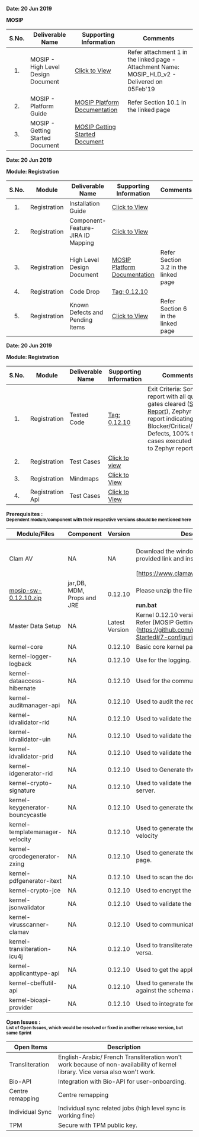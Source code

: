 **Date: 20 Jun 2019** 

**MOSIP**

|**S.No.**| **Deliverable Name**| **Supporting Information**|**Comments**|
|:------:|-----|---|---|
|1.|MOSIP - High Level Design Document|[Click to View](Deliverables---Attachments)|Refer attachment 1 in the linked page - Attachment Name: MOSIP_HLD_v2 - Delivered on 05Feb'19|
|2.|MOSIP - Platform Guide|[MOSIP Platform Documentation](Platform-Documentation)|Refer Section 10.1 in the linked page|
|3.|MOSIP - Getting Started Document|[MOSIP Getting Started Document](https://github.com/mosip/mosip/wiki/Getting-Started)|


**Date: 20 Jun 2019**

**Module: Registration**

|**S.No.**|**Module**|**Deliverable Name**| **Supporting Information**|**Comments**|
|:------:|-----|---|---|---|
|1.|Registration|Installation Guide| [Click to View](https://github.com/mosip/mosip/wiki/Registration-Client-Setup)
|2.|Registration|Component-Feature-JIRA ID Mapping|[Click to View](https://github.com/mosip/mosip/wiki/Component-Feature-ID-JIRA-ID-Mapping#9-registration-)|
|3.|Registration|High Level Design Document|[MOSIP Platform Documentation](https://github.com/mosip/mosip/wiki/Platform-Documentation#32-registration-services-)|Refer Section 3.2 in the linked page|
|4.|Registration|Code Drop|[Tag: 0.12.10](/mosip/mosip/releases/tag/0.12.10)||
|5.|Registration|Known Defects and Pending Items|[Click to View](Deliverables---Attachments)|Refer Section 6 in the linked page|

**Date: 20 Jun 2019**

**Module: Registration**

|**S.No.**|**Module**|**Deliverable Name**| **Supporting Information**|**Comments**|
|:------:|-----|---|---|---|
|1.|Registration|Tested Code|[Tag: 0.12.10](/mosip/mosip/releases/tag/0.12.10)|Exit Criteria: Sonar report with all quality gates cleared ([Sonar Report](//104.215.158.154:9000/dashboard?id=io.mosip.preregistration%3Apre-registration-parent)), Zephyr report indicating: No Blocker/Critical/Major Defects, 100% test cases executed (link to Zephyr report)|
|2.|Registration|Test Cases|[Click to view](//mosipid.atlassian.net/projects/MOS?version.id=10016&cycle.id=3ecb8208-a6f8-4ce0-9c07-1b87e1842e97&selectedItem=com.thed.zephyr.je__project-centric-view-tests-page&testsTab=test-cycles-tab)||
|3.|Registration|Mindmaps|[Click to View](/mosip/mosip/tree/master/docs/testing/Registration%20Client/Mindmaps)|
|4.|Registration Api|Test Cases|[Click to View](https://github.com/mosip/mosip/blob/master/docs/testing/Registration%20Client/Mindmaps/Reg_Client_NonBio_Integration_TestCases.xlsx)|

**Prerequisites : <br><sub>Dependent module/component with their respective versions should be mentioned here</sub></br>**  

|**Module/Files**|**Component**|**Version**|**Description (If any)**|
|-----|-------------|----------------|--------------|
|Clam AV |NA|NA|<br>Download the windows clam av antivirus by provided link and install the s\w.</br> <br>[https://www.clamav.net/downloads#otherversions]</br>|
|[mosip-sw-0.12.10.zip](https://devops.mosip.io/artifactory/libs-release/io/mosip/registration/registration-client/0.12.10/)|jar,DB, MDM, Props and JRE|0.12.10|<br>Please unzip the file and execute the run.bat</br><br> **run.bat**</br>|
|Master Data Setup |NA|Latest Version|Kernel 0.12.10 version of DB scripts can be used. Refer [MOSIP Getting Started doc.] (https://github.com/mosip/mosip/wiki/Getting-Started#7-configuring-mosip-).|
|kernel-core|NA|0.12.10|Basic core kernel packages.|
|kernel-logger-logback|NA|0.12.10|Use for the logging.|
|kernel-dataaccess-hibernate|NA|0.12.10|Used for the communicating to the DB.|
|kernel-auditmanager-api|NA|0.12.10|Used to audit the records into the DB|
|kernel-idvalidator-rid|NA|0.12.10|Used to validate the RID format.|
|kernel-idvalidator-uin|NA|0.12.10|Used to validate the UIN format|
|kernel-idvalidator-prid|NA|0.12.10|Used to validate the PRID format|
|kernel-idgenerator-rid|NA|0.12.10|Used to Generate the RID.|
|kernel-crypto-signature|NA|0.12.10|Used to validate the signature response from server.|
|kernel-keygenerator-bouncycastle|NA|0.12.10|Used to generate the key pair for AES -256.|
|kernel-templatemanager-velocity|NA|0.12.10|Used to generate the template manager using the velocity|
|kernel-qrcodegenerator-zxing|NA|0.12.10|Used to generate the QR code in acknowledgment page.|
|kernel-pdfgenerator-itext|NA|0.12.10|Used to scan the document in PDF format.|
|kernel-crypto-jce|NA|0.12.10|Used to encrypt the packet information|
|kernel-jsonvalidator|NA|0.12.10|Used to validate the JSON.|
|kernel-virusscanner-clamav|NA|0.12.10|Used to communicate to the Antivirus Clam AV|
|kernel-transliteration-icu4j|NA|0.12.10|Used to transliterate the Arabic to French and vice versa.|
|kernel-applicanttype-api|NA|0.12.10|Used to get the applicant types |
|kernel-cbeffutil-api|NA|0.12.10|Used to generate the CBEFF file and validate against the schema also.|
|kernel-bioapi-provider|NA|0.12.10|Used to integrate for the user-onboarding.|

**Open Issues : <br><sub>List of Open Issues, which would be resolved or fixed in another release version, but same Sprint</sub></br>**  

|Open Items|Description
|-----------------|----------------------
Transliteration|English-Arabic/ French Transliteration  won't work because of non-availability of kernel library. Vice versa also won't work.
Bio-API|Integration with Bio-API for user-onboarding.
Centre remapping| Centre remapping
Individual Sync| Individual sync related jobs (high level sync is working fine) 
TPM | Secure with TPM public key.  

